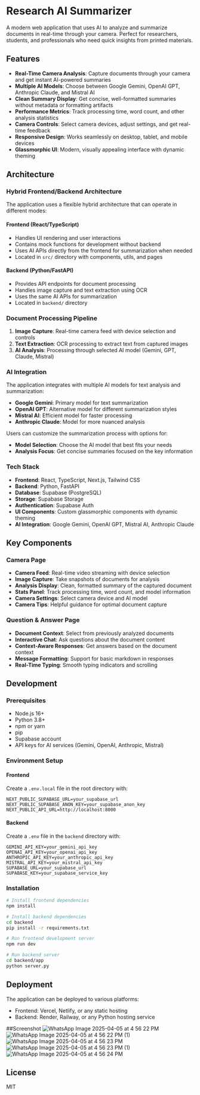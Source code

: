 # Research AI Summarizer

A modern web application that uses AI to analyze and summarize documents in real-time through your camera. Perfect for researchers, students, and professionals who need quick insights from printed materials.

## Features

- **Real-Time Camera Analysis**: Capture documents through your camera and get instant AI-powered summaries
- **Multiple AI Models**: Choose between Google Gemini, OpenAI GPT, Anthropic Claude, and Mistral AI
- **Clean Summary Display**: Get concise, well-formatted summaries without metadata or formatting artifacts
- **Performance Metrics**: Track processing time, word count, and other analysis statistics
- **Camera Controls**: Select camera devices, adjust settings, and get real-time feedback
- **Responsive Design**: Works seamlessly on desktop, tablet, and mobile devices
- **Glassmorphic UI**: Modern, visually appealing interface with dynamic theming

## Architecture

### Hybrid Frontend/Backend Architecture

The application uses a flexible hybrid architecture that can operate in different modes:

#### Frontend (React/TypeScript)

- Handles UI rendering and user interactions
- Contains mock functions for development without backend
- Uses AI APIs directly from the frontend for summarization when needed
- Located in `src/` directory with components, utils, and pages

#### Backend (Python/FastAPI)

- Provides API endpoints for document processing
- Handles image capture and text extraction using OCR
- Uses the same AI APIs for summarization
- Located in `backend/` directory

### Document Processing Pipeline

1. **Image Capture**: Real-time camera feed with device selection and controls
2. **Text Extraction**: OCR processing to extract text from captured images
3. **AI Analysis**: Processing through selected AI model (Gemini, GPT, Claude, Mistral)

### AI Integration

The application integrates with multiple AI models for text analysis and summarization:

- **Google Gemini**: Primary model for text summarization
- **OpenAI GPT**: Alternative model for different summarization styles
- **Mistral AI**: Efficient model for faster processing
- **Anthropic Claude**: Model for more nuanced analysis

Users can customize the summarization process with options for:
- **Model Selection**: Choose the AI model that best fits your needs
- **Analysis Focus**: Get concise summaries focused on the key information

### Tech Stack

- **Frontend**: React, TypeScript, Next.js, Tailwind CSS
- **Backend**: Python, FastAPI
- **Database**: Supabase (PostgreSQL)
- **Storage**: Supabase Storage
- **Authentication**: Supabase Auth
- **UI Components**: Custom glassmorphic components with dynamic theming
- **AI Integration**: Google Gemini, OpenAI GPT, Mistral AI, Anthropic Claude

## Key Components

### Camera Page

- **Camera Feed**: Real-time video streaming with device selection
- **Image Capture**: Take snapshots of documents for analysis
- **Analysis Display**: Clean, formatted summary of the captured document
- **Stats Panel**: Track processing time, word count, and model information
- **Camera Settings**: Select camera device and AI model
- **Camera Tips**: Helpful guidance for optimal document capture

### Question & Answer Page

- **Document Context**: Select from previously analyzed documents
- **Interactive Chat**: Ask questions about the document content
- **Context-Aware Responses**: Get answers based on the document context
- **Message Formatting**: Support for basic markdown in responses
- **Real-Time Typing**: Smooth typing indicators and scrolling

## Development

### Prerequisites

- Node.js 16+
- Python 3.8+
- npm or yarn
- pip
- Supabase account
- API keys for AI services (Gemini, OpenAI, Anthropic, Mistral)

### Environment Setup

#### Frontend

Create a `.env.local` file in the root directory with:

```
NEXT_PUBLIC_SUPABASE_URL=your_supabase_url
NEXT_PUBLIC_SUPABASE_ANON_KEY=your_supabase_anon_key
NEXT_PUBLIC_API_URL=http://localhost:8000
```

#### Backend

Create a `.env` file in the `backend` directory with:

```
GEMINI_API_KEY=your_gemini_api_key
OPENAI_API_KEY=your_openai_api_key
ANTHROPIC_API_KEY=your_anthropic_api_key
MISTRAL_API_KEY=your_mistral_api_key
SUPABASE_URL=your_supabase_url
SUPABASE_KEY=your_supabase_service_key
```

### Installation

```bash
# Install frontend dependencies
npm install

# Install backend dependencies
cd backend
pip install -r requirements.txt

# Run frontend development server
npm run dev

# Run backend server
cd backend/app
python server.py
```

## Deployment

The application can be deployed to various platforms:

- Frontend: Vercel, Netlify, or any static hosting
- Backend: Render, Railway, or any Python hosting service

##Screenshot
![WhatsApp Image 2025-04-05 at 4 56 22 PM](https://github.com/user-attachments/assets/76273c42-030f-4c66-8cb5-d84b910719b9)
![WhatsApp Image 2025-04-05 at 4 56 22 PM (1)](https://github.com/user-attachments/assets/49418b29-bbec-4c94-baf7-9c84700f06fa)
![WhatsApp Image 2025-04-05 at 4 56 23 PM](https://github.com/user-attachments/assets/4d1b4be5-0e73-4a4b-b389-e89d4b46c81b)
![WhatsApp Image 2025-04-05 at 4 56 23 PM (1)](https://github.com/user-attachments/assets/2acc901c-4ebe-43d3-bfdf-9b0816236f0e)
![WhatsApp Image 2025-04-05 at 4 56 24 PM](https://github.com/user-attachments/assets/24c8adaa-49b9-46b9-9589-119a128f7ddc)

## License

MIT
